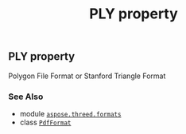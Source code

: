 ﻿---
title: PLY property
second_title: Aspose.3D for Python via .NET API References
description: 
type: docs
weight: 430
url: /aspose.threed.formats/pdfformat/ply/
is_root: false
---

## PLY property


Polygon File Format or Stanford Triangle Format

### See Also
* module [`aspose.threed.formats`](../../)
* class [`PdfFormat`](/3d/python-net/aspose.threed.formats/pdfformat)
